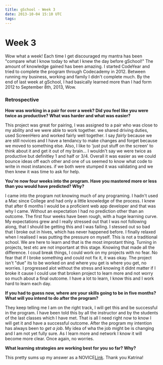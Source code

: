 ```yaml
---
title: gSchool - Week 3
date: 2013-10-04 15:10 UTC
tags:
---
```


<H1><b>Week 3</b></H1>

  Wow what a week!  Each time I get discouraged my mantra has been "compare what I know today to what I knew the day before gSchool!"  The amount of knowledge gained has been amazing. I started CodeYear and tried to complete the program through Codecademy in 2012.  Between running my business, working and family I didn't complete much.  By the end of last week at gSchool, I had basically learned more than I had form 2012 to September 8th, 2013, Wow.

<H3><b> Retrospective </b></H3>

  <b>How was working in a pair for over a week? Did you feel like you were twice as productive? What was harder and what was easier?</b>

  This project was great for pairing, I was assigned to a pair who was close to my ability and we were able to work together.  we shared driving duties, used ScreenHero and worked fairly well together. I say <i>fairly</i> because we are still novices and I have a tendancy to make changes and forget because we moved to something else.  Also, I like to 'just put stuff on the screen' to think about it and get it out of my brain...  I wouldn't say we were twice as productive but definitley 1 and half or 3/4.  Overall it was easier as we could bounce ideas off each other and one of us seemed to know what code to write in most instances.  if we both were stumped it was validating and we then knew it was time to ask for help.

  <b>You're now four weeks into the program. Have you mastered more or less than you would have predicted? Why?</b>

  I came into the program not knowing much of any programing.  I hadn't used a Mac since College and had only a little knowledge of the process.  I knew that after 6 months I would be a proficient web app developer and that was why I came. Without an expectation I had no prediction other than an outcome. The first four weeks have been rough, with a huge learning curve. My expectations grew and I really stressed out that I was not following along, that I should be getting this and I was failing.  I stessed out so bad that I broke out in hives, which has never happened before.  I finally relaxed when I realised I was putting the pressure on myself.  This is not a traditional school.  We are here to learn and that is the most improtant thing.  Turning in projects, test etc are not important at this stage.  Knowing that made all the difference.  I coud break things, I could work on my projects with no fear. No fear that if I broke something and could not fix it, it was okay.  The project isn't "due" its to be worked on and where you get is where you get, no worries. I progressed alot without the stress and knowing it didnt matter if I broke it cause I could use that broken project to learn more and not worry so much about a final outcome.  I have a lot to learn, I know this and I work hard to learn each day.  

  <b>If you had to guess now, where are your skills going to be in five months? What will you intend to do after the program?</b>

  They keep telling me I am on the right track, I will get this and be successful in the program.  I have been told this by all the instructor and by the students of the last classes which I have met.  That is all I need right now to know I will get it and have a successful outcome.  After the program my intention has always been to <i>get a job</i>. My idea of wha the job might be is changing and I am not yet fully sure.  As I learn more and network I know it will become more clear.  Once again, no worries.

  <b>What learning strategies are working best for you so far? Why?</b>

  <p>This pretty sums up my answer as a NOVICE<a href="http://jumpstartlab.com/news/archives/2013/10/03/pragmatic-learning-at-gschool-part-i">Link</a>. Thank you Katrina!</p>






